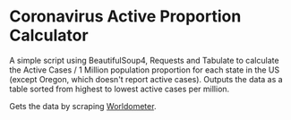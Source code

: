 # Coronavirus Active Proportion Calculator
A simple script using BeautifulSoup4, Requests and Tabulate to calculate the Active Cases / 1 Million population proportion for each state in the US (except Oregon, which doesn't report active cases). Outputs the data as a table sorted from highest to lowest active cases per million.

Gets the data by scraping [Worldometer](https://www.worldometers.info/coronavirus/country/us).
